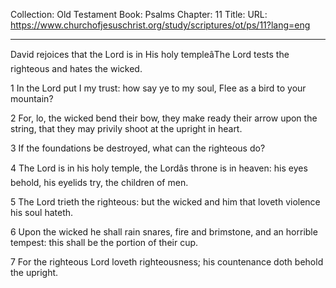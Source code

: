 Collection: Old Testament
Book: Psalms
Chapter: 11
Title: 
URL: https://www.churchofjesuschrist.org/study/scriptures/ot/ps/11?lang=eng

---

David rejoices that the Lord is in His holy templeâThe Lord tests the righteous and hates the wicked.

1 In the Lord put I my trust: how say ye to my soul, Flee as a bird to your mountain?

2 For, lo, the wicked bend their bow, they make ready their arrow upon the string, that they may privily shoot at the upright in heart.

3 If the foundations be destroyed, what can the righteous do?

4 The Lord is in his holy temple, the Lordâs throne is in heaven: his eyes behold, his eyelids try, the children of men.

5 The Lord trieth the righteous: but the wicked and him that loveth violence his soul hateth.

6 Upon the wicked he shall rain snares, fire and brimstone, and an horrible tempest: this shall be the portion of their cup.

7 For the righteous Lord loveth righteousness; his countenance doth behold the upright.
